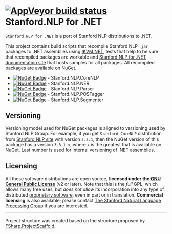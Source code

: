 [![AppVeyor build status](https://ci.appveyor.com/api/projects/status/ftkg1n73xcibqwmx)](https://ci.appveyor.com/project/sergey-tihon/stanford-nlp-net)
Stanford.NLP for .NET
=====================

`Stanford.NLP for .NET` is a port of Stanford NLP distributions to .NET.

This project contains build scripts that recompile Stanford NLP `.jar` packages to .NET assemblies using [IKVM.NET](http://www.ikvm.net/), tests that help to be sure that recompiled packages are workable and [Stanford.NLP for .NET documentation site](http://sergey-tihon.github.io/Stanford.NLP.NET/) that hosts samples for all packages. All recompiled packages are available on [NuGet](https://www.nuget.org/packages?q=Stanford.NLP).

- [![NuGet Badge](https://buildstats.info/nuget/Stanford.NLP.CoreNLP)](https://www.nuget.org/packages/Stanford.NLP.CoreNLP/) - Stanford.NLP.CoreNLP
- [![NuGet Badge](https://buildstats.info/nuget/Stanford.NLP.NER)](https://www.nuget.org/packages/Stanford.NLP.NER/) - Stanford.NLP.NER
- [![NuGet Badge](https://buildstats.info/nuget/Stanford.NLP.Parser)](https://www.nuget.org/packages/Stanford.NLP.Parser/) - Stanford.NLP.Parser
- [![NuGet Badge](https://buildstats.info/nuget/Stanford.NLP.POSTagger)](https://www.nuget.org/packages/Stanford.NLP.POSTagger/) - Stanford.NLP.POSTagger
- [![NuGet Badge](https://buildstats.info/nuget/Stanford.NLP.Segmenter)](https://www.nuget.org/packages/Stanford.NLP.Segmenter/) - Stanford.NLP.Segmenter


Versioning
----------

Versioning model used for NuGet packages is aligned to versioning used by Stanford NLP Group. 
For example, if you get `Stanford CoreNLP` distribution from [Stanford NLP site](http://www-nlp.stanford.edu/software/index.shtml) with version `3.3.1`, then the NuGet version of this package has a version `3.3.1.x`, where `x` is the greatest that is available on NuGet. Last number is used for internal versioning of .NET assemblies.

Licensing
----------
All these software distributions are open source, **licensed under the [GNU General Public License](http://www.gnu.org/licenses/gpl-2.0.html)** (v2 or later). Note that this is the *full* GPL, which allows many free uses, but *does not allow* its incorporation into any type of distributed [proprietary software](http://www.gnu.org/licenses/gpl-faq.html#GPLInProprietarySystem), even in part or in translation. **Commercial licensing** is also available; please contact [The Stanford Natural Language Processing Group](http://www-nlp.stanford.edu/) if you are interested. 

---

Project structure was created based on the structure proposed by [FSharp.ProjectScaffold](https://github.com/fsprojects/FSharp.ProjectScaffold).
